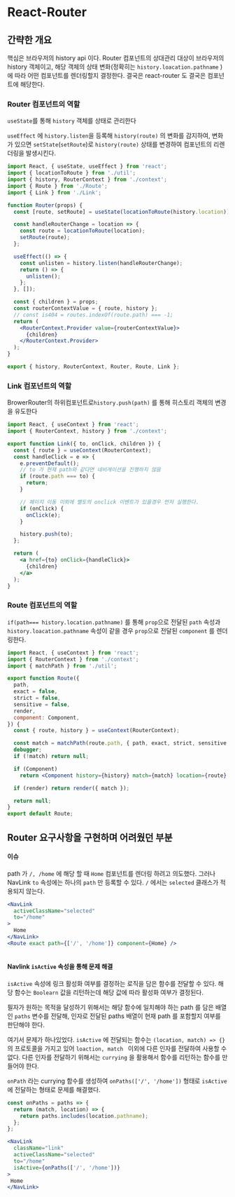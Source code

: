 # React-Router 

## 간략한 개요

핵심은 브라우저의 history api 이다. Router 컴포넌트의 상대관리 대상이 브라우저의 history 객체이고, 해당 객체의 상태 변화(정확히는 `history.loacation.pathname` ) 에 따라 어떤 컴포넌트를 렌더링할지 결정한다. 결국은 react-router 도 결국은 컴포넌트에 해당한다.

### Router 컴포넌트의 역할

`useState`를 통해 `history` 객체를 상태로 관리한다

`useEffect` 에 `history.listen`을 등록해 `history(route)` 의 변화를 감지하여, 변화가 있으면 `setState`(`setRoute`)로 `history(route)` 상태를 변경하여 컴포넌트의 리렌더링을 발생시킨다.

```jsx
import React, { useState, useEffect } from 'react';
import { locationToRoute } from './util';
import { history, RouterContext } from './context';
import { Route } from './Route';
import { Link } from './Link';

function Router(props) {
  const [route, setRoute] = useState(locationToRoute(history.location));

  const handleRouterChange = location => {
    const route = locationToRoute(location);
    setRoute(route);
  };

  useEffect(() => {
    const unlisten = history.listen(handleRouterChange);
    return () => {
      unlisten();
    };
  }, []);

  const { children } = props;
  const routerContextValue = { route, history };
  // const is404 = routes.indexOf(route.path) === -1;
  return (
    <RouterContext.Provider value={routerContextValue}>
      {children}
    </RouterContext.Provider>
  );
}

export { history, RouterContext, Router, Route, Link };
```

### Link 컴포넌트의 역할

BrowerRouter의 하위컴포넌트로`history.push(path)` 를 통해 히스토리 객체의 변경을 유도한다

```jsx
import React, { useContext } from 'react';
import { RouterContext, history } from './context';

export function Link({ to, onClick, children }) {
  const { route } = useContext(RouterContext);
  const handleClick = e => {
    e.preventDefault();
    // to 가 현재 path와 같다면 네비게이션을 진행하지 않음
    if (route.path === to) {
      return;
    }

    // 페이지 이동 이외에 별도의 onclick 이벤트가 있을경우 먼저 실행한다.
    if (onClick) {
      onClick(e);
    }

    history.push(to);
  };

  return (
    <a href={to} onClick={handleClick}>
      {children}
    </a>
  );
}
```

### Route 컴포넌트의 역할

`if(path=== history.location.pathname)` 를 통해 `prop`으로 전달된 `path` 속성과 `history.loacation.pathname` 속성이 같을 경우 `prop`으로 전달된 `component` 를 렌더링한다.

```jsx
import React, { useContext } from 'react';
import { RouterContext } from './context';
import { matchPath } from './util';

export function Route({
  path,
  exact = false,
  strict = false,
  sensitive = false,
  render,
  component: Component,
}) {
  const { route, history } = useContext(RouterContext);

  const match = matchPath(route.path, { path, exact, strict, sensitive });
  debugger;
  if (!match) return null;

  if (Component)
    return <Component history={history} match={match} location={route} />;

  if (render) return render({ match });

  return null;
}
export default Route;
```

## Router 요구사항을 구현하며 어려웠던 부분

#### 이슈

path 가 `/, /home`  에 해당 할 때 `Home` 컴포넌트를 렌더링 하려고 의도했다. 그러나 NavLink `to`  속성에는 하나의 `path` 만 등록할 수 있다. `/` 에서는 `selected` 클래스가 적용되지 않는다.   

```jsx
<NavLink
  activeClassName="selected"
  to="/home"
>
  Home
</NavLink>
<Route exact path={['/', '/home']} component={Home} />
  

```

#### Navlink `isActive` 속성을 통해 문제 해결 

`isActive` 속성에  링크 활성화 여부를 결정하는 로직을 담은 함수를 전달할 수 있다. 해당 함수는 `Boolearn`  값을 리턴하는데 해당 값에 따라 활성화 여부가 결정된다. 

필자가 원하는 목적을 달성하기 위해서는 해당 함수에 일치해야 하는 path 를 담은 배열인 `paths`  변수를 전달해, 인자로 전달된 paths 배열이 현재 path 를 포함할지 여부를 판단해야 한다.  

여기서 문제가 하나있었다.  `isActive` 에 전달되는 함수는 `(location, match) => {}` 의 프로토콜을 가지고 있어 `loaction, match `  이외에 다른 인자를 전달하여 사용할 수 없다. 다른 인자를 전달하기 위해서는 `currying` 을 활용해서 함수를 리턴하는 함수를 만들어야 한다.  

`onPath` 라는  currying 함수를 생성하여 `onPaths(['/', '/home'])` 형태로   `isActive` 에 전달하는 형태로 문제를 해결했다. 

```jsx
const onPaths = paths => {
  return (match, location) => {
    return paths.includes(location.pathname);
  };
};

<NavLink
  className="link"
  activeClassName="selected"
  to="/home"
  isActive={onPaths(['/', '/home'])}
>
 Home
</NavLink>
```
